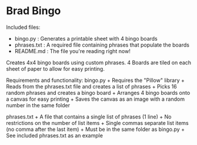 # Brad Bingo

Included files:
- bingo.py     : Generates a printable sheet with 4 bingo boards
- phrases.txt  : A required file containing phrases that populate the boards
- README.md   : The file you're reading right now!

Creates 4x4 bingo boards using custom phrases.
4 Boards are tiled on each sheet of paper to allow for easy printing.

Requirements and functionality:
bingo.py
	+ Requires the "Pillow" library
	+ Reads from the phrases.txt file and creates a list of phrases
	+ Picks 16 random phrases and creates a bingo board
	+ Arranges 4 bingo boards onto a canvas for easy printing
	+ Saves the canvas as an image with a random number in the same folder

phrases.txt
	+ A file that contains a single list of phrases (1 line)
	+ No restrictions on the number of list items
	+ Single commas separate list items (no comma after the last item)
	+ Must be in the same folder as bingo.py
	+ See included phrases.txt as an example
